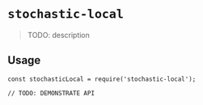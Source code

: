 # `stochastic-local`

> TODO: description

## Usage

```
const stochasticLocal = require('stochastic-local');

// TODO: DEMONSTRATE API
```
